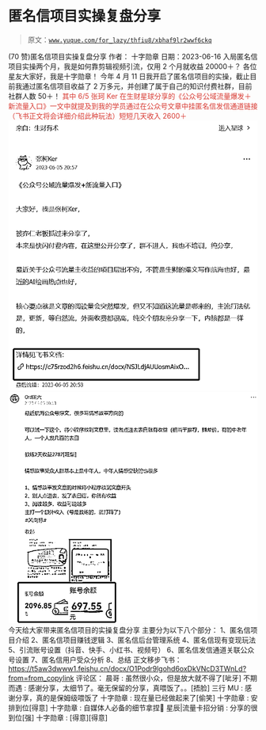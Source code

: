 # 匿名信项目实操复盘分享

> 原文：[`www.yuque.com/for_lazy/thfiu8/xbhaf9lr2wwf6ckq`](https://www.yuque.com/for_lazy/thfiu8/xbhaf9lr2wwf6ckq)

<ne-h2 id="d6463aa1" data-lake-id="d6463aa1"><ne-heading-ext><ne-heading-anchor></ne-heading-anchor><ne-heading-fold></ne-heading-fold></ne-heading-ext><ne-heading-content><ne-text id="u124058a3">(70 赞)匿名信项目实操复盘分享</ne-text></ne-heading-content></ne-h2> <ne-p id="u7c81d9f7" data-lake-id="u7c81d9f7"><ne-text id="uac1a15c7">作者： 十字勋章</ne-text></ne-p> <ne-p id="ue625f8fa" data-lake-id="ue625f8fa"><ne-text id="u03ffb45c">日期：2023-06-16</ne-text></ne-p> <ne-p id="uc9dfbf30" data-lake-id="uc9dfbf30"><ne-text id="u9a811701">入局匿名信项目实操两个月，我是如何靠剪辑视频引流，仅用 2 个月就收益 20000＋？</ne-text></ne-p> <ne-p id="u854f84e0" data-lake-id="u854f84e0"><ne-text id="u6fb92f77">各位星友大家好，我是十字勋章！</ne-text></ne-p> <ne-p id="u914bc0af" data-lake-id="u914bc0af"><ne-text id="ucbe370a7">今年 4 月 11 日我开启了匿名信项目的实操，截止目前我通过匿名信项目收益了 2 万多元，并创建了属于自己的知识付费社群，目前社群人数 50＋！</ne-text></ne-p> <ne-p id="u73e7d05b" data-lake-id="u73e7d05b"><ne-text id="uc9857e72" style="color: rgb(216, 57, 49);">其中 6/5 张珂 Ker 在生财星球分享的《公众号公域流量爆发＋新流量入口》一文中就提及到我的学员通过在公众号文章中挂匿名信发信通道链接（飞书正文将会详细介绍此种玩法）短短几天收入 2600＋</ne-text></ne-p> <ne-p id="ue7ca1b8d" data-lake-id="ue7ca1b8d"><ne-card data-card-name="image" data-card-type="inline" id="kxoAZ" data-event-boundary="card">![](img/023ab207de60e09d6d129f2e586e3a94.png)  <ne-p id="ud2528d30" data-lake-id="ud2528d30"><ne-card data-card-name="image" data-card-type="inline" id="RRpRy" data-event-boundary="card">![](img/82d3d09ece9ffd0117181e4133c6abbb.png)  <ne-p id="u53a821b6" data-lake-id="u53a821b6"><ne-text id="uac379484" ne-bold="true">今天给大家带来匿名信项目的实操复盘分享</ne-text></ne-p> <ne-p id="ubdb65188" data-lake-id="ubdb65188"><ne-text id="u25e41f7e">主要分为以下八个部分：</ne-text></ne-p> <ne-p id="ufc00780d" data-lake-id="ufc00780d"><ne-text id="u42be0c8d">1、匿名信项目介绍</ne-text></ne-p> <ne-p id="u4cd8a62c" data-lake-id="u4cd8a62c"><ne-text id="uc6a62c27">2、匿名信项目赚钱逻辑</ne-text></ne-p> <ne-p id="u9d421405" data-lake-id="u9d421405"><ne-text id="u1a55735d">3、匿名信后台管理系统</ne-text></ne-p> <ne-p id="ub49da0ee" data-lake-id="ub49da0ee"><ne-text id="u3b2bc20c">4、匿名信现有变现玩法</ne-text></ne-p> <ne-p id="u5cc579b0" data-lake-id="u5cc579b0"><ne-text id="u561c2dcd">5、引流账号设置（抖音、快手、小红书、视频号）</ne-text></ne-p> <ne-p id="u237e7f78" data-lake-id="u237e7f78"><ne-text id="ubfb45f37">6、匿名信发信通道关联公众号设置</ne-text></ne-p> <ne-p id="u24d9d516" data-lake-id="u24d9d516"><ne-text id="ue2e21c92">7、匿名信用户受众分析</ne-text></ne-p> <ne-p id="udf6ea6c7" data-lake-id="udf6ea6c7"><ne-text id="ucf6bf0ae">8、总结</ne-text></ne-p> <ne-p id="ue46ec3c5" data-lake-id="ue46ec3c5"><ne-text id="u547045ca">正文移步飞书：</ne-text></ne-p> <ne-p id="u5dcbefe3" data-lake-id="u5dcbefe3">[<ne-text id="ua66c92e7">https://t5aw3dwww1.feishu.cn/docx/O1Podr9lgohd6oxDkVNcD3TWnLd?from=from_copylink</ne-text>](https://t5aw3dwww1.feishu.cn/docx/O1Podr9lgohd6oxDkVNcD3TWnLd?from=from_copylink)</ne-p> <ne-hole id="uf88442c1" data-lake-id="uf88442c1"><ne-card data-card-name="hr" data-card-type="block" id="XgnbO" data-event-boundary="card"><ne-p id="u36141c3c" data-lake-id="u36141c3c"><ne-text id="udd70aa60">评论区：</ne-text></ne-p> <ne-p id="ue4dcc6af" data-lake-id="ue4dcc6af"><ne-text id="u0b33f588">晨哥 : 虽然很小众，但是放大就不得了[呲牙]</ne-text> <ne-text id="u16c6ade4">不期而遇 : 感谢分享，太细节了。毫无保留的分享，真喂饭了。。[捂脸]</ne-text> <ne-text id="u9c222724">三行 MU : 感谢分享，真的是保姆级喂饭了</ne-text> <ne-text id="u48725932">十字勋章 : 现在量已经做起来了[偷笑]</ne-text> <ne-text id="u4fc6f06c">十字勋章 : 安排到位[得意]</ne-text> <ne-text id="ua1cc56f6">十字勋章 : 自媒体人必备的细节拿捏🤏</ne-text> <ne-text id="uf99f0b86">星辰|流量卡招分销 : 分享的很到位[强]</ne-text> <ne-text id="u283cf386">十字勋章 : [得意][得意]</ne-text></ne-p></ne-card></ne-hole></ne-card></ne-p></ne-card></ne-p>